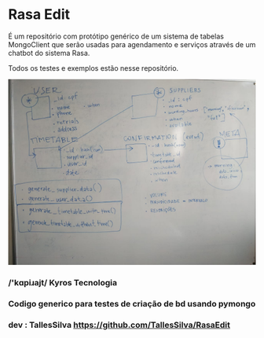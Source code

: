 # Rasa Edit

É um repositório com protótipo genérico de um sistema de tabelas MongoClient que serão usadas para agendamento e serviços através de um chatbot do sistema Rasa.

Todos os testes e exemplos estão nesse repositório.

![Esboço das tabelas](https://github.com/TallesSilva/RasaEdit/blob/master/pythontest/WhatsApp%20Image%202019-08-30%20at%2015.10.20.jpeg)

### /'kɑpiɹajt/ Kyros Tecnologia
### Codigo generico para testes de criação de bd usando pymongo
### dev : TallesSilva https://github.com/TallesSilva/RasaEdit
